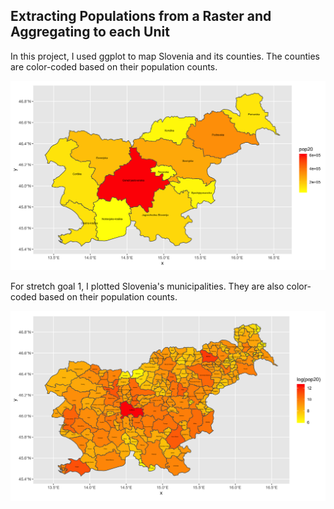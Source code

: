 ## Extracting Populations from a Raster and Aggregating to each Unit

In this project, I used ggplot to map Slovenia and its counties. The counties are color-coded based on their population counts.

![](svn_pop20_adm1.png)

For stretch goal 1, I plotted Slovenia's municipalities. They are also color-coded based on their population counts.

![](svn_pop20_adm2.png)
